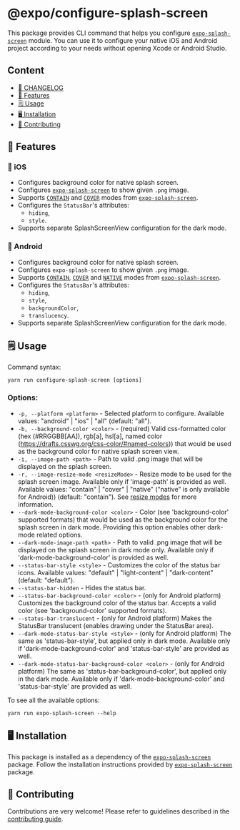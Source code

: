 # @expo/configure-splash-screen

This package provides CLI command that helps you configure [`expo-splash-screen`](https://github.com/expo/expo/tree/master/packages/expo-splash-screen) module.
You can use it to configure your native iOS and Android project according to your needs without opening Xcode or Android Studio.

## Content

- [📜 CHANGELOG](../../CHANGELOG.md)
- [🚀 Features](#-features)
- [🗒 Usage](#-usage)
- [🖥 Installation](#-installation)
- [👏 Contributing](#-contributing)

## 🚀 Features

### 📱 iOS

- Configures background color for native splash screen.
- Configures [`expo-splash-screen`](https://github.com/expo/expo/tree/master/packages/expo-splash-screen) to show given `.png` image.
- Supports [`CONTAIN`](https://github.com/expo/expo/tree/master/packages/expo-splash-screen#contain-resize-mode) and [`COVER`](https://github.com/expo/expo/tree/master/packages/expo-splash-screen#cover-resize-mode) modes from [`expo-splash-screen`](https://github.com/expo/expo/tree/master/packages/expo-splash-screen).
- Configures the `StatusBar`'s attributes:
  - `hiding`,
  - `style`.
- Supports separate SplashScreenView configuration for the dark mode.

### 🤖 Android

- Configures background color for native splash screen.
- Configures `expo-splash-screen` to show given `.png` image.
- Supports [`CONTAIN`](https://github.com/expo/expo/tree/master/packages/expo-splash-screen#contain-resize-mode), [`COVER`](https://github.com/expo/expo/tree/master/packages/expo-splash-screen#cover-resize-mode) and [`NATIVE`](https://github.com/expo/expo/tree/master/packages/expo-splash-screen#native-resize-mode) modes from [`expo-splash-screen`](https://github.com/expo/expo/tree/master/packages/expo-splash-screen).
- Configures the `StatusBar`'s attributes:
  - `hiding`,
  - `style`,
  - `backgroundColor`,
  - `translucency`.
- Supports separate SplashScreenView configuration for the dark mode.

## 🗒 Usage

Command syntax:

```
yarn run configure-splash-screen [options]
```

### Options:

- `-p, --platform <platform>` - Selected platform to configure. Available values: "android" | "ios" | "all" (default: "all").
- `-b, --background-color <color>` - (required) Valid css-formatted color (hex (#RRGGBB[AA]), rgb[a], hsl[a], named color (https://drafts.csswg.org/css-color/#named-colors)) that would be used as the background color for native splash screen view.
- `-i, --image-path <path>` - Path to valid .png image that will be displayed on the splash screen.
- `-r, --image-resize-mode <resizeMode>` - Resize mode to be used for the splash screen image. Available only if 'image-path' is provided as well. Available values: "contain" | "cover" | "native" ("native" is only available for Android)) (default: "contain"). See [resize modes](https://github.com/expo/expo/tree/master/packages/expo-splash-screen#built-in-splash-screen-image-resize-modes) for more information.
- `--dark-mode-background-color <color>` - Color (see 'background-color' supported formats) that would be used as the background color for the splash screen in dark mode. Providing this option enables other dark-mode related options.
- `--dark-mode-image-path <path>` - Path to valid .png image that will be displayed on the splash screen in dark mode only. Available only if 'dark-mode-background-color' is provided as well.
- `--status-bar-style <style>` - Customizes the color of the status bar icons. Available values: "default" | "light-content" | "dark-content" (default: "default").
- `--status-bar-hidden` - Hides the status bar.
- `--status-bar-background-color <color>` - (only for Android platform) Customizes the background color of the status bar. Accepts a valid color (see 'background-color' supported formats).
- `--status-bar-translucent` - (only for Android platform) Makes the StatusBar translucent (enables drawing under the StatusBar area).
- `--dark-mode-status-bar-style <style>` - (only for Android platform) The same as 'status-bar-style', but applied only in dark mode. Available only if 'dark-mode-background-color' and 'status-bar-style' are provided as well.
- `--dark-mode-status-bar-background-color <color>` - (only for Android platform) The same as 'status-bar-background-color', but applied only in the dark mode. Available only if 'dark-mode-background-color' and 'status-bar-style' are provided as well.

To see all the available options:

```
yarn run expo-splash-screen --help
```

## 🖥 Installation

This package is installed as a dependency of the [`expo-splash-screen`](https://github.com/expo/expo/tree/master/packages/expo-splash-screen) package. Follow the installation instructions provided by [`expo-splash-screen`](https://github.com/expo/expo/tree/master/packages/expo-splash-screen) package.

## 👏 Contributing

Contributions are very welcome! Please refer to guidelines described in the [contributing guide](https://github.com/expo/expo#contributing).
